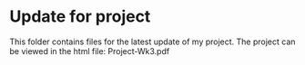 # Update for project
This folder contains files for the latest update of my project. 
The project can be viewed in the html file: Project-Wk3.pdf
